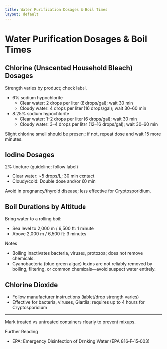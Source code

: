 ```yaml
---
title: Water Purification Dosages & Boil Times
layout: default
---
```


# Water Purification Dosages & Boil Times

## Chlorine (Unscented Household Bleach) Dosages
Strength varies by product; check label.

- 6% sodium hypochlorite
  - Clear water: 2 drops per liter (8 drops/gal); wait 30 min
  - Cloudy water: 4 drops per liter (16 drops/gal); wait 30–60 min
- 8.25% sodium hypochlorite
  - Clear water: 1–2 drops per liter (6 drops/gal); wait 30 min
  - Cloudy water: 3–4 drops per liter (12–16 drops/gal); wait 30–60 min

Slight chlorine smell should be present; if not, repeat dose and wait 15 more minutes.

## Iodine Dosages
2% tincture (guideline; follow label)
- Clear water: ~5 drops/L; 30 min contact
- Cloudy/cold: Double dose and/or 60 min

Avoid in pregnancy/thyroid disease; less effective for Cryptosporidium.

## Boil Durations by Altitude
Bring water to a rolling boil:
- Sea level to 2,000 m / 6,500 ft: 1 minute
- Above 2,000 m / 6,500 ft: 3 minutes

Notes
- Boiling inactivates bacteria, viruses, protozoa; does not remove chemicals.
- Cyanobacteria (blue‑green algae) toxins are not reliably removed by boiling, filtering, or common chemicals—avoid suspect water entirely.

## Chlorine Dioxide
- Follow manufacturer instructions (tablet/drop strength varies)
- Effective for bacteria, viruses, Giardia; requires up to 4 hours for Cryptosporidium

---

Mark treated vs untreated containers clearly to prevent mixups.

Further Reading
- EPA: Emergency Disinfection of Drinking Water (EPA 816‑F‑15‑003)
